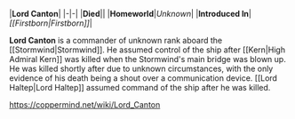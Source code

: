 |**Lord Canton**|
|-|-|
|**Died**||
|**Homeworld**|*Unknown*|
|**Introduced In**|*[[Firstborn\|Firstborn]]*|

**Lord Canton** is a commander of unknown rank aboard the [[Stormwind\|Stormwind]]. He assumed control of the ship after [[Kern\|High Admiral Kern]] was killed when the Stormwind's main bridge was blown up. He was killed shortly after due to unknown circumstances, with the only evidence of his death being a shout over a communication device.
[[Lord Haltep\|Lord Haltep]] assumed command of the ship after he was killed.



https://coppermind.net/wiki/Lord_Canton